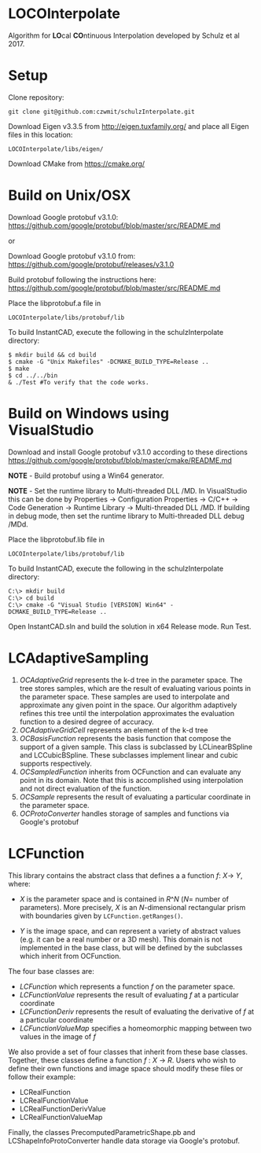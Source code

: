 # LOCOInterpolate
Algorithm for **LO**cal **CO**ntinuous Interpolation developed by Schulz et al 2017. 


# Setup
Clone repository:
```
git clone git@github.com:czwmit/schulzInterpolate.git
```

Download Eigen v3.3.5 from http://eigen.tuxfamily.org/ and place all Eigen files in this location:
```
LOCOInterpolate/libs/eigen/
```

Download CMake from https://cmake.org/

# Build on Unix/OSX

Download Google protobuf v3.1.0: https://github.com/google/protobuf/blob/master/src/README.md

or

Download Google protobuf v3.1.0 from: https://github.com/google/protobuf/releases/v3.1.0

Build protobuf following the instructions here: https://github.com/google/protobuf/blob/master/src/README.md

Place the libprotobuf.a file in 
```
LOCOInterpolate/libs/protobuf/lib
```

To build InstantCAD, execute the following in the schulzInterpolate directory:
```
$ mkdir build && cd build
$ cmake -G "Unix Makefiles" -DCMAKE_BUILD_TYPE=Release ..
$ make
$ cd ../../bin
& ./Test #To verify that the code works.
```

# Build on Windows using VisualStudio

Download and install Google protobuf v3.1.0 according to these directions https://github.com/google/protobuf/blob/master/cmake/README.md

**NOTE** - Build protobuf using a Win64 generator.

**NOTE** - Set the runtime library to Multi-threaded DLL /MD. In VisualStudio this can be done by Properties -> Configuration Properties -> C/C++ -> Code Generation -> Runtime Library -> Multi-threaded DLL /MD. If building in debug mode, then set the runtime library to Multi-threaded DLL debug /MDd.

Place the libprotobuf.lib file in 
```
LOCOInterpolate/libs/protobuf/lib
```

To build InstantCAD, execute the following in the schulzInterpolate directory:
```
C:\> mkdir build
C:\> cd build
C:\> cmake -G "Visual Studio [VERSION] Win64" -DCMAKE_BUILD_TYPE=Release ..
```

Open InstantCAD.sln and build the solution in x64 Release mode. Run Test.

# LCAdaptiveSampling

1. *OCAdaptiveGrid* represents the k-d tree in the parameter space. The tree stores samples, which are the result of evaluating various points in the parameter space. These samples are used to interpolate and approximate any given point in the space. Our algorithm adaptively refines this tree until the interpolation approximates the evaluation function to a desired degree of accuracy.
2. *OCAdaptiveGridCell* represents an element of the k-d tree
3. *OCBasisFunction* represents the basis function that compose the support of a given sample. This class is subclassed by LCLinearBSpline and LCCubicBSpline. These subclasses implement linear and cubic supports respectively. 
4. *OCSampledFunction* inherits from OCFunction and can evaluate any point in its domain. Note that this is accomplished using interpolation and not direct evaluation of the function.
5. *OCSample* represents the result of evaluating a particular coordinate in the parameter space.
6. *OCProtoConverter* handles storage of samples and functions via Google's protobuf 

# LCFunction

This library contains the abstract class that defines a a function _f_: _X_-> _Y_, where:

* _X_ is the parameter space and is contained in _R_^_N_ (_N_= number of parameters). More precisely, _X_ is an _N_-dimensional rectangular prism with boundaries given by `LCFunction.getRanges()`.

* _Y_ is the image space, and can represent a variety of abstract values (e.g. it can be a real number or a 3D mesh). This domain is not implemented in the base class, but will be defined by the subclasses which inherit from OCFunction.

The four base classes are:

* *LCFunction* which represents a function _f_ on the parameter space.
* *LCFunctionValue* represents the result of evaluating _f_ at a particular coordinate
* *LCFunctionDeriv* represents the result of evaluating the derivative of _f_ at a particular coordinate
* *LCFunctionValueMap* specifies a homeomorphic mapping between two values in the image of _f_

We also provide a set of four classes that inherit from these base classes. Together, these classes define a function _f_ : _X_ -> _R_. Users who wish to define their own functions and image space should modify these files or follow their example:

* LCRealFunction
* LCRealFunctionValue
* LCRealFunctionDerivValue
* LCRealFunctionValueMap

Finally, the classes PrecomputedParametricShape.pb and LCShapeInfoProtoConverter handle data storage via Google's protobuf.

[^fn]: http://people.csail.mit.edu/aschulz/instantCAD/index.html
